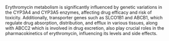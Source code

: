 Erythromycin metabolism is significantly influenced by genetic variations in the CYP3A4 and CYP3A5 enzymes, affecting drug efficacy and risk of toxicity. Additionally, transporter genes such as SLCO1B1 and ABCB1, which regulate drug absorption, distribution, and efflux in various tissues, along with ABCC2 which is involved in drug excretion, also play crucial roles in the pharmacokinetics of erythromycin, influencing its levels and side effects.